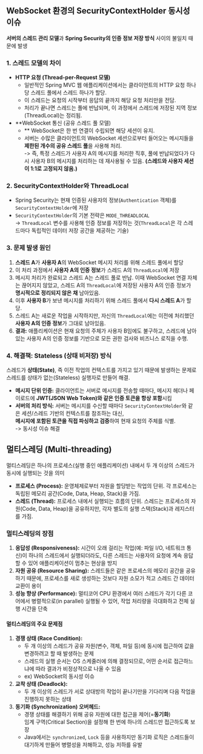## WebSocket 환경의 SecurityContextHolder 동시성 이슈

**서버의 스레드 관리 모델**과 **Spring Security의 인증 정보 저장 방식** 사이의 불일치 때문에 발생

### 1. 스레드 모델의 차이

* **HTTP 요청 (Thread-per-Request 모델)**
    - 일반적인 Spring MVC 웹 애플리케이션에서는 클라이언트의 HTTP 요청 하나당 스레드 풀에서 스레드 하나가 할당.
    - 이 스레드는 요청의 시작부터 응답의 끝까지 해당 요청 처리만을 전담.
    - 처리가 끝나면 스레드는 풀에 반납되며, 이 과정에서 스레드에 저장된 지역 정보(ThreadLocal)는 정리됨.
* **WebSocket 통신 (공유 스레드 풀 모델)
    - ** WebSocket은 한 번 연결이 수립되면 해당 세션이 유지.
    - 서버는 수많은 클라이언트의 WebSocket 세션으로부터 들어오는 메시지들을 **제한된 개수의 공유 스레드 풀**을 사용해 처리.\
    -> 즉, 특정 스레드가 사용자 A의 메시지를 처리한 직후, 풀에 반납되었다가 다시 사용자 B의 메시지를 처리하는 데 재사용될 수 있음.
**(스레드와 사용자 세션이 1:1로 고정되지 않음.)**

### 2. SecurityContextHolder와 ThreadLocal

* Spring Security는 현재 인증된 사용자의 정보(`Authentication` 객체)를 `SecurityContextHolder`에 저장
* `SecurityContextHolder`의 기본 전략은 `MODE_THREADLOCAL`\
-> `ThreadLocal` 변수를 사용해 인증 정보를 저장하는 것(`ThreadLocal`은 각 스레드마다 독립적인 데이터 저장 공간을 제공하는 기술)

### 3. 문제 발생 원인

1.  **스레드 A**가 **사용자 A**의 WebSocket 메시지 처리를 위해 스레드 풀에서 할당
2.  이 처리 과정에서 **사용자 A의 인증 정보**가 스레드 A의 `ThreadLocal`에 저장
3.  메시지 처리가 완료되고 스레드 A는 스레드 풀로 반납. 이때 WebSocket 연결 자체는 끊어지지 않았고, 스레드 A의 `ThreadLocal`에 저장된 사용자 A의 인증 정보가 **명시적으로 정리되지 않은 채** 남아있음.
4.  이후 **사용자 B**가 보낸 메시지를 처리하기 위해 스레드 풀에서 **다시 스레드 A**가 할당.
5.  스레드 A는 새로운 작업을 시작하지만, 자신의 `ThreadLocal`에는 이전에 처리했던 **사용자 A의 인증 정보**가 그대로 남아있음.
6.  **결과:** 애플리케이션은 현재 요청의 주체가 사용자 B임에도 불구하고, 스레드에 남아있는 사용자 A의 인증 정보를 기반으로 모든 권한 검사와 비즈니스 로직을 수행.

### 4. 해결책: Stateless (상태 비저장) 방식

스레드가 **상태(State)**, 즉 이전 작업의 컨텍스트를 가지고 있기 때문에 발생하는 문제로 스레드를 상태가 없는(Stateless) 실행자로 만들어 해결.

* **메시지 단위 인증:** 클라이언트는 서버로 메시지를 전송할 때마다, 메시지 헤더나 페이로드에 **JWT(JSON Web Token)와 같은 인증 토큰을 항상 포함**시킴
* **서버의 처리 방식:** 서버는 메시지를 수신할 때마다 `SecurityContextHolder`와 같은 세션/스레드 기반의 컨텍스트를 참조하는 대신,\
**메시지에 포함된 토큰을 직접 파싱하고 검증**하여 현재 요청의 주체를 식별.\
-> 동시성 이슈 해결

## 멀티스레딩 (Multi-threading)

멀티스레딩은 하나의 프로세스(실행 중인 애플리케이션) 내에서 두 개 이상의 스레드가 동시에 실행되는 것을 의미

* **프로세스 (Process):** 운영체제로부터 자원을 할당받는 작업의 단위. 각 프로세스는 독립된 메모리 공간(Code, Data, Heap, Stack)을 가짐.
* **스레드 (Thread):** 프로세스 내에서 실행되는 흐름의 단위. 스레드는 프로세스의 자원(Code, Data, Heap)을 공유하지만, 각자 별도의 실행 스택(Stack)과 레지스터를 가짐.

### 멀티스레딩의 장점

1.  **응답성 (Responsiveness):** 시간이 오래 걸리는 작업(예: 파일 I/O, 네트워크 통신)이 하나의 스레드에서 실행되더라도, 다른 스레드는 사용자의 요청에 계속 응답할 수 있어 애플리케이션이 멈추는 현상을 방지
2.  **자원 공유 (Resource Sharing):** 스레드들은 같은 프로세스의 메모리 공간을 공유하기 때문에, 프로세스를 새로 생성하는 것보다 자원 소모가 적고 스레드 간 데이터 교환이 용이
3.  **성능 향상 (Performance):** 멀티코어 CPU 환경에서 여러 스레드가 각기 다른 코어에서 병렬적으로(in parallel) 실행될 수 있어, 작업 처리량을 극대화하고 전체 실행 시간을 단축

#### 멀티스레딩의 주요 문제점

1.  **경쟁 상태 (Race Condition):**
    * 두 개 이상의 스레드가 공유 자원(변수, 객체, 파일 등)에 동시에 접근하여 값을 변경하려고 할 때 발생하는 문제
    * 스레드의 실행 순서는 OS 스케줄러에 의해 결정되므로, 어떤 순서로 접근하느냐에 따라 결과가 비정상적으로 나올 수 있음
    * ex) WebSocket의 동시성 이슈
2.  **교착 상태 (Deadlock):**
    * 두 개 이상의 스레드가 서로 상대방의 작업이 끝나기만을 기다리며 다음 작업을 진행하지 못하는 상태
3.  **동기화 (Synchronization) 오버헤드:**
    * 경쟁 상태를 해결하기 위해 공유 자원에 대한 접근을 제어(=**동기화**)\
    임계 구역(Critical Section)을 설정해 한 번에 하나의 스레드만 접근하도록 보장
    * Java에서는 `synchronized`, `Lock` 등을 사용하지만 동기화 로직은 스레드들이 대기하게 만들어 병렬성을 저해하고, 성능 저하를 유발
